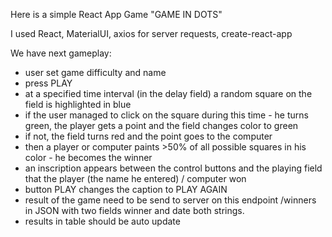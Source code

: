 Here is a simple React App Game "GAME IN DOTS"

I used React, MaterialUI, axios for server requests, create-react-app

We have next gameplay:
- user set game difficulty and name
- press PLAY
- at a specified time interval (in the delay field) a random square on the field is highlighted in blue
- if the user managed to click on the square during this time - he turns green, the player gets a point and the field changes color to green
- if not, the field turns red and the point goes to the computer
- then a player or computer paints >50% of all possible squares in his color - he becomes the winner
- an inscription appears between the control buttons and the playing field that the player (the name he entered) / computer won
- button PLAY changes the caption to PLAY AGAIN
- result of the game need to be send to server on this endpoint /winners in JSON with two fields winner and date both strings.
- results in table should be auto update